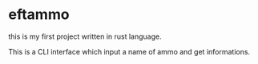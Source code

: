 # eftammo

this is my first project written in rust language.

This is a CLI interface which input a name of ammo and get informations.
